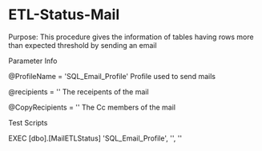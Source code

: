 # ETL-Status-Mail


Purpose: This procedure gives the information of tables having rows more than expected threshold by sending an email

Parameter Info

@ProfileName = 'SQL_Email_Profile' Profile used to send mails

@recipients = '' The receipents of the mail

@CopyRecipients = '' The Cc members of the mail

Test Scripts

EXEC [dbo].[MailETLStatus] 'SQL_Email_Profile', '', ''
